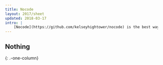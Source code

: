 ```yaml
---
title: Nocode
layout: 2017/sheet
updated: 2018-03-17
intro: |
    [Nocode](https://github.com/kelseyhightower/nocode) is the best way to write secure and reliable applications. Write nothing; deploy nowhere.
---
```


## Nothing

{: .-one-column}

<br><br><br><br><br><br><br><br><br><br><br><br><br><br><br><br><br><br><br><br><br><br><br><br><br><br><br><br><br><br><br><br>

